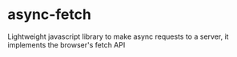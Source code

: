 # async-fetch
Lightweight javascript library to make async requests to a server, it implements the browser's fetch API
